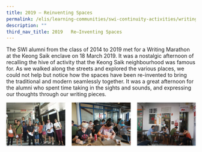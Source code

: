 ```yaml
---
title: 2019 — Reinventing Spaces
permalink: /elis/learning-communities/swi-continuity-activities/writing-marathon-re-inventing-spaces/
description: ""
third_nav_title: 2019   Re–Inventing Spaces
---
```


The SWI alumni from the class of 2014 to 2019 met for a Writing Marathon at the Keong Saik enclave on 18 March 2019. It was a nostalgic afternoon of recalling the hive of activity that the Keong Saik neighbourhood was famous for. As we walked along the streets and explored the various places, we could not help but notice how the spaces have been re-invented to bring the traditional and modern seamlessly together. It was a great afternoon for the alumni who spent time taking in the sights and sounds, and expressing our thoughts through our writing pieces.

![](/images/re-inventing%20spaces.png)